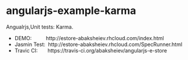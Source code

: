 # angularjs-example-karma
Angualrjs,Unit tests: Karma.

<ul>
<li>DEMO:&nbsp;&nbsp;&nbsp;&nbsp;&nbsp;&nbsp;&nbsp;&nbsp;&nbsp;&nbsp;http://estore-abaksheiev.rhcloud.com/index.html</li>
<li>Jasmin Test:&nbsp;&nbsp;http://estore-abaksheiev.rhcloud.com/SpecRunner.html</li>
<li>Travic CI:&nbsp;&nbsp;&nbsp;&nbsp;&nbsp;&nbsp;&nbsp;https://travis-ci.org/abaksheiev/angularjs-e-store</li>
</ul>

